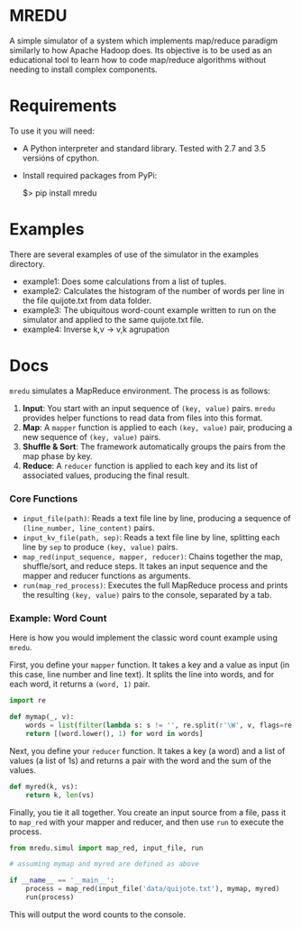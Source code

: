 MREDU
=====

A simple simulator of a system which implements map/reduce paradigm similarly to
how Apache Hadoop does.
Its objective is to be used as an educational tool to learn how to code
map/reduce algorithms without needing to install complex components.

Requirements
============
To use it you will need:

  * A Python interpreter and standard library. Tested with 2.7 and 3.5 versións of cpython.
  * Install required packages from PyPi:

    $> pip install mredu

Examples
========
There are several examples of use of the simulator in the examples directory.

  * example1: Does some calculations from a list of tuples.
  * example2: Calculates the histogram of the number of words per line in the
    file quijote.txt from data folder.
  * example3: The ubiquitous word-count example written to run on the simulator
    and applied to the same quijote.txt file.
  * example4: Inverse k,v -> v,k agrupation

Docs
====
`mredu` simulates a MapReduce environment. The process is as follows:

1.  **Input**: You start with an input sequence of `(key, value)` pairs. `mredu` provides helper functions to read data from files into this format.
2.  **Map**: A `mapper` function is applied to each `(key, value)` pair, producing a new sequence of `(key, value)` pairs.
3.  **Shuffle & Sort**: The framework automatically groups the pairs from the map phase by key.
4.  **Reduce**: A `reducer` function is applied to each key and its list of associated values, producing the final result.

### Core Functions

-   `input_file(path)`: Reads a text file line by line, producing a sequence of `(line_number, line_content)` pairs.
-   `input_kv_file(path, sep)`: Reads a text file line by line, splitting each line by `sep` to produce `(key, value)` pairs.
-   `map_red(input_sequence, mapper, reducer)`: Chains together the map, shuffle/sort, and reduce steps. It takes an input sequence and the mapper and reducer functions as arguments.
-   `run(map_red_process)`: Executes the full MapReduce process and prints the resulting `(key, value)` pairs to the console, separated by a tab.

### Example: Word Count

Here is how you would implement the classic word count example using `mredu`.

First, you define your `mapper` function. It takes a key and a value as input (in this case, line number and line text). It splits the line into words, and for each word, it returns a `(word, 1)` pair.

```python
import re

def mymap(_, v):
    words = list(filter(lambda s: s != '', re.split(r'\W', v, flags=re.UNICODE)))
    return [(word.lower(), 1) for word in words]
```

Next, you define your `reducer` function. It takes a key (a word) and a list of values (a list of 1s) and returns a pair with the word and the sum of the values.

```python
def myred(k, vs):
    return k, len(vs)
```

Finally, you tie it all together. You create an input source from a file, pass it to `map_red` with your mapper and reducer, and then use `run` to execute the process.

```python
from mredu.simul import map_red, input_file, run

# assuming mymap and myred are defined as above

if __name__ == '__main__':
    process = map_red(input_file('data/quijote.txt'), mymap, myred)
    run(process)
```
This will output the word counts to the console.
